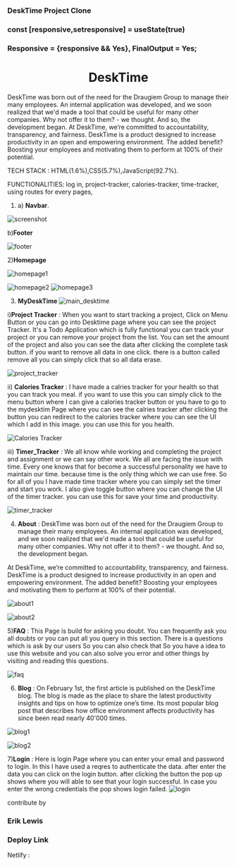 ### DeskTime Project Clone
### const [responsive,setresponsive] = useState(true)
### Responsive = {responsive && Yes}, FinalOutput = Yes;
<h1 align="center">DeskTime</h1>

DeskTime was born out of the need for the Draugiem Group to manage their many employees. An internal application was developed, and we soon realized that we'd made a tool that could be useful for many other companies. Why not offer it to them? - we thought. And so, the development began.
At DeskTime, we’re committed to accountability, transparency, and fairness. DeskTime is a product designed to increase productivity in an open and empowering environment. The added benefit? Boosting your employees and motivating them to perform at 100% of their potential.

TECH STACK : HTML(1.6%),CSS(5.7%),JavaScript(92.7%).

FUNCTIONALITIES: log in, project-tracker, calories-tracker, time-tracker, using routes for every pages,



1) a) <b>Navbar</b>.

![screenshot](https://user-images.githubusercontent.com/101567054/187068229-89c7b00a-14b8-452f-8fbf-361972340f6f.png)

b)<b>Footer</b>

![footer](https://user-images.githubusercontent.com/101567054/187090436-a507ac3d-d9e4-48fe-bb84-12983c90e0a7.png)

2)<b>Homepage</b>

![homepage1](https://user-images.githubusercontent.com/101567054/187090572-43a277c1-1a16-424c-ac9a-e1229edc3649.png)

![homepage2](https://user-images.githubusercontent.com/101567054/187090575-2553e848-cc2b-48ad-8ca8-6a4baff16571.png)
![homepage3](https://user-images.githubusercontent.com/101567054/187090580-9fe27d91-1a22-4261-a4eb-406f37ce5813.png)

3) <b>MyDeskTime</b>
![main_desktime](https://user-images.githubusercontent.com/101567054/187090759-73274fb0-e5bc-44eb-b3ef-a439365947f6.png)

i)<b>Project Tracker</b> : When you want to start tracking a project, Click on Menu Button or you can go into Desktime page where you can see the project Tracker. It's a Todo Application which is fully functional you can track your project or you can remove your project from the list. 
You can set the amount of the project and also you can see the data after clicking the complete task button. if you want to remove all data in one click. there is a button called remove all you can simply click that so all data erase.


![project_tracker](https://user-images.githubusercontent.com/101567054/187090769-9768308e-77e0-43e5-8c2f-81d2a758554e.png)

ii) <b>Calories Tracker</b> : I have made a calries tracker for your health so that you can track you meal. if you want to use this you can simply click to the menu button where I can give a calories tracker button or you have to go to the mydesktim Page where you can see the calries tracker after clicking the button you can redirect to the calories tracker where you can see the UI which I add in this image. you can use this for you health.


![Calories Tracker](https://user-images.githubusercontent.com/101567054/187090781-c1ba9295-d41f-4a84-93dc-403438757b5a.png)

iii) <b>Timer_Tracker</b> : We all know while working and completing the project and assignment or we can say other work. We all are facing the issue with time. Every one knows that for become a successful personality we have to maintain our time. because time is the only thing which we can use free. So for all of you I have made time tracker where you can simply set the timer and start you work. I also give toggle button where you can change the UI of the timer tracker. you can use this for save your time and productivity.


![timer_tracker](https://user-images.githubusercontent.com/101567054/187090801-c58d1b0e-2857-410f-9698-55aa2f390b17.png)


4) <b>About</b> : DeskTime was born out of the need for the Draugiem Group to manage their many employees. An internal application was developed, and we soon realized that we'd made a tool that could be useful for many other companies. Why not offer it to them? - we thought. And so, the development began.

At DeskTime, we’re committed to accountability, transparency, and fairness. DeskTime is a product designed to increase productivity in an open and empowering environment. The added benefit? Boosting your employees and motivating them to perform at 100% of their potential.

![about1](https://user-images.githubusercontent.com/101567054/187091591-45b3529f-5127-419e-b406-d8d1fa207ad6.png)

![about2](https://user-images.githubusercontent.com/101567054/187091593-723f2995-0748-4e4d-a748-945107202432.png)





5)<b>FAQ</b> : This Page is build for asking you doubt. You can frequently ask you all doubts or you can put all you query in this section. There is a questions which is ask by our users So you can also check that So you have a idea to use this website and you can also solve you error and other things by visiting and reading this questions.


![faq](https://user-images.githubusercontent.com/101567054/187091604-adea61d8-9159-41ac-a4ed-36d1380dba8d.png)



6) <b>Blog</b> :  On February 1st, the first article is published on the DeskTime blog. The blog is made as the place to share the latest productivity insights and tips on how to optimize one’s time. Its most popular blog post that describes how office environment affects productivity has since been read nearly 40'000 times.


![blog1](https://user-images.githubusercontent.com/101567054/187091610-d1a81a50-4d03-4f0f-8726-ebd6328694e7.png)

![blog2](https://user-images.githubusercontent.com/101567054/187091616-964579be-deda-4f4e-9d37-0424923cbba3.png)



7)<b>Login</b> : Here is login Page where you can enter your email and password to login. In this I have used a reqres to authenticate the data. after enter the data you can click on the login button. after clicking the button the pop up shows where you will able to see that your login successful. In case you enter the wrong credentials the pop shows login failed. 
![login](https://user-images.githubusercontent.com/101567054/187091625-d7b967fe-2d0d-4351-9074-7824dd272154.png)


contribute by 
### Erik Lewis

### Deploy Link

Netlify : 
